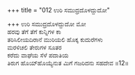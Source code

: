 +++
title = "012 ಉರಿ ಸಮುದ್ರದೊಳದ್ದುದೋ"

+++
ಉರಿ ಸಮುದ್ರದೊಳದ್ದುದೋ ಮೋ  
ಹರವು ತೆಗೆ ತೆಗೆ ಕುನ್ನಿಗಳ ಕಾ  
ತರಿಸಿಲೀಯದಿರಾನೆ ಮುರಿಯಲಿ ಹೊಕ್ಕ ಕುದುರೆಗಳು  
ಮರಳಿಚಲಿ ತೇರುಗಳ ಸೂತರ   
ಕರೆದು ವಾಘೆಯ ಸೆಳೆ ಪದಾತಿಯ   
ತಿರುಗ ಹೊಯ್‍ಹೊಯ್ಯೆನುತ ಮಿಗೆ ಗಜರಿದನು ಸಹದೇವ      ॥12॥